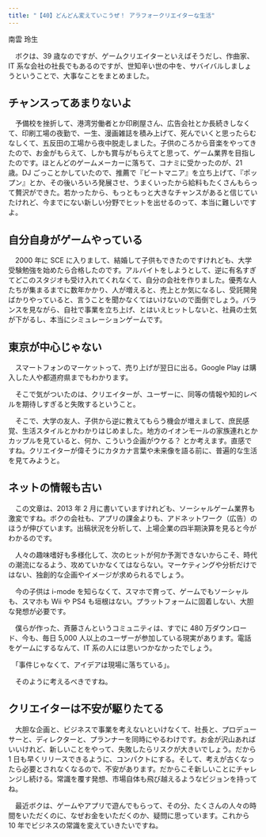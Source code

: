 ```yaml
---
title: "【40】どんどん変えていこうぜ！ アラフォークリエイターな生活"
---
```



南雲 玲生


　ボクは、39 歳なのですが、ゲームクリエイターといえばそうだし、作曲家、IT 系な会社の社長でもあるのですが、世知辛い世の中を、サバイバルしましょうということで、大事なことをまとめました。

## チャンスってあまりないよ

　予備校を挫折して、港湾労働者とか印刷屋さん、広告会社とか長続きしなくて、印刷工場の夜勤で、一生、漫画雑誌を積み上げて、死んでいくと思ったらむなしくて、五反田の工場から夜中脱走しました。子供のころから音楽をやってきたので、お金がもらえて、しかも賞与がもらえてと思って、ゲーム業界を目指したのです。ほとんどのゲームメーカーに落ちて、コナミに受かったのが、21 歳。DJ ごっことかしていたので、推薦で『ビートマニア』を立ち上げて、『ポップン』とか、その後いろいろ発展させ、うまくいったから給料もたくさんもらって贅沢ができた。若かったから、もっともっと大きなチャンスがあると信じていたけれど、今までにない新しい分野でヒットを出せるのって、本当に難しいですよ。

## 自分自身がゲームやっている

　2000 年に SCE に入りまして、結婚して子供もできたのですけれども、大学受験勉強を始めたら合格したのです。アルバイトをしようとして、逆に有名すぎてどこのスタジオも受け入れてくれなくて、自分の会社を作りました。優秀な人たちが集まるまでに数年かかり、人が増えると、売上とか気になるし、受託開発ばかりやっていると、言うことを聞かなくてはいけないので面倒でしょう。バランスを見ながら、自社で事業を立ち上げ、とはいえヒットしないと、社員の士気が下がるし、本当にシミュレーションゲームです。

## 東京が中心じゃない

　スマートフォンのマーケットって、売り上げが翌日に出る。Google Play は購入した人や都道府県までもわかります。

　そこで気がついたのは、クリエイターが、ユーザーに、同等の情報や知的レベルを期待しすぎると失敗するということ。

　そこで、大学の友人、子供から逆に教えてもらう機会が増えまして、庶民感覚、生活スタイルとかわかりはじめました。地方のイオンモールの家族連れとかカップルを見ていると、何か、こういう企画がウケる？ とか考えます。直感ですね。クリエイターが偉そうにカタカナ言葉や未来像を語る前に、普遍的な生活を見てみようと。

## ネットの情報も古い

　この文章は、2013 年 2 月に書いていますけれども、ソーシャルゲーム業界も激変ですね。ボクの会社も、アプリの課金よりも、アドネットワーク（広告）のほうが伸びています。出稿状況を分析して、上場企業の四半期決算を見ると今がわかるのです。

　人々の趣味嗜好も多様化して、次のヒットが何か予測できないからこそ、時代の潮流になるよう、攻めていかなくてはならない。マーケティングや分析だけではない、独創的な企画やイメージが求められるでしょう。

　今の子供は i-mode を知らなくて、スマホで育って、ゲームでもソーシャルも、スマホも Wii や PS4 も垣根はない。プラットフォームに固着しない、大胆な発想が必要です。

　僕らが作った、斉藤さんというコミュニティは、すでに 480 万ダウンロード、今も、毎日 5,000 人以上のユーザーが参加している現実があります。電話をゲームにするなんて、IT 系の人には思いつかなかったでしょう。

　「事件じゃなくて、アイデアは現場に落ちている」。

　そのように考えるべきですね。

## クリエイターは不安が駆りたてる

　大胆な企画と、ビジネスで事業を考えないといけなくて、社長と、プロデューサーと、ディレクターと、プランナーを同時にやるわけです。お金が沢山あればいいけれど、新しいことをやって、失敗したらリスクが大きいでしょう。だから 1 日も早くリリースできるように、コンパクトにする。そして、考えが古くなったら必要とされなくなるので、不安があります。だからこそ新しいことにチャレンジし続ける。常識を覆す発想、市場自体も飛び越えるようなビジョンを持ってね。

　最近ボクは、ゲームやアプリで遊んでもらって、その分、たくさんの人々の時間をいただくのに、なぜお金をいただくのか、疑問に思っています。これから 10 年でビジネスの常識を変えていきたいですね。
